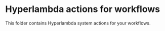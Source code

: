 
# Hyperlambda actions for workflows

This folder contains Hyperlambda system actions for your workflows.
